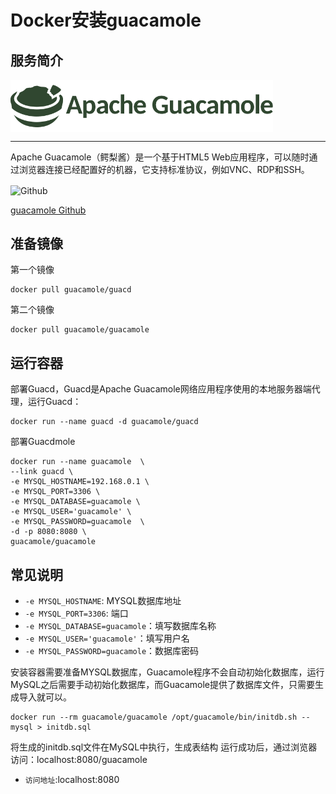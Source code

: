 # Docker安装guacamole #
## 服务简介 ##

 <img src="./../images/guacamole.png" width = "420" alt="Github" align=center />

* * *


Apache Guacamole（鳄梨酱）是一个基于HTML5 Web应用程序，可以随时通过浏览器连接已经配置好的机器，它支持标准协议，例如VNC、RDP和SSH。

 <img src="https://github.com/favicon.ico" width = "20" alt="Github" align=center />


[guacamole Github](https://github.com/bitwarden/server)
## 准备镜像 ##
第一个镜像

    docker pull guacamole/guacd

第二个镜像

    docker pull guacamole/guacamole


## 运行容器 ##

部署Guacd，Guacd是Apache Guacamole网络应用程序使用的本地服务器端代理，运行Guacd：

    docker run --name guacd -d guacamole/guacd

部署Guacdmole

    
    docker run --name guacamole  \
    --link guacd \
    -e MYSQL_HOSTNAME=192.168.0.1 \
    -e MYSQL_PORT=3306 \
    -e MYSQL_DATABASE=guacamole \ 
    -e MYSQL_USER='guacamole' \
    -e MYSQL_PASSWORD=guacamole  \
    -d -p 8080:8080 \
    guacamole/guacamole

## 常见说明 ##
- `-e MYSQL_HOSTNAME`: MYSQL数据库地址
- `-e MYSQL_PORT=3306`: 端口
- `-e MYSQL_DATABASE=guacamole`：填写数据库名称
- `-e MYSQL_USER='guacamole'`：填写用户名
- `-e MYSQL_PASSWORD=guacamole`：数据库密码

安装容器需要准备MYSQL数据库，Guacamole程序不会自动初始化数据库，运行MySQL之后需要手动初始化数据库，而Guacamole提供了数据库文件，只需要生成导入就可以。

    docker run --rm guacamole/guacamole /opt/guacamole/bin/initdb.sh --mysql > initdb.sql

将生成的initdb.sql文件在MySQL中执行，生成表结构
运行成功后，通过浏览器访问：localhost:8080/guacamole

- `访问地址`:localhost:8080